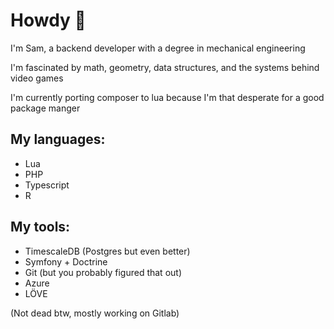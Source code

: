 <!--
**Aweptimum/Aweptimum** is a ✨ _special_ ✨ repository because its `README.md` (this file) appears on your GitHub profile.

Here are some ideas to get you started:

- 🔭 I’m currently working on ...
- 🌱 I’m currently learning ...
- 👯 I’m looking to collaborate on ...
- 🤔 I’m looking for help with ...
- 💬 Ask me about ...
- 📫 How to reach me: ...
- 😄 Pronouns: ...
- ⚡ Fun fact: ...
-->
# Howdy 👋
I'm Sam, a backend developer with a degree in mechanical engineering

I'm fascinated by math, geometry, data structures, and the systems behind video games

I'm currently porting composer to lua because I'm that desperate for a good package manger

## My languages:
 - Lua
 - PHP
 - Typescript
 - R
## My tools:
 - TimescaleDB (Postgres but even better)
 - Symfony + Doctrine
 - Git (but you probably figured that out)
 - Azure
 - LÖVE

(Not dead btw, mostly working on Gitlab)

